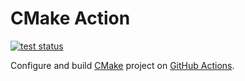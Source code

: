 # CMake Action

[![test status](https://img.shields.io/github/actions/workflow/status/threeal/cmake-action/test.yml?label=test&branch=main)](https://github.com/threeal/cmake-action/actions/workflows/test.yml)

Configure and build [CMake](https://cmake.org/) project on [GitHub Actions](https://github.com/features/actions).

